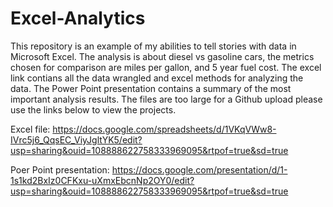# Excel-Analytics
This repository is an example of my abilities to tell stories with data in Microsoft Excel.
The analysis is about diesel vs gasoline cars, the metrics chosen for comparison are miles per gallon, and 5 year fuel cost.
The excel link contians all the data wrangled and excel methods for analyzing the data. 
The Power Point presentation contains a summary of the most important analysis results. 
The files are too large for a Github upload please use the links below to view the projects. 

Excel file: https://docs.google.com/spreadsheets/d/1VKqVWw8-IVrc5j6_QqsEC_ViyJgltYK5/edit?usp=sharing&ouid=108888622758333969095&rtpof=true&sd=true

Poer Point presentation: https://docs.google.com/presentation/d/1-1s1kd2BxIz0CFKxu-uXmxEbcnNp2OY0/edit?usp=sharing&ouid=108888622758333969095&rtpof=true&sd=true

